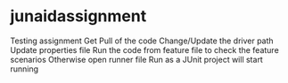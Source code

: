 # junaidassignment
Testing assignment
Get Pull of the code
Change/Update the driver path
Update properties file
Run the code from feature file to check the feature scenarios
Otherwise open runner file
Run as a JUnit
project will start running
